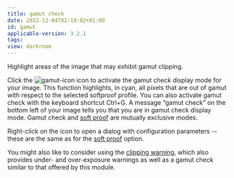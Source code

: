 ```yaml
---
title: gamut check
date: 2022-12-04T02:19:02+01:00
id: gamut
applicable-version: 3.2.1
tags:
view: darkroom
---
```


Highlight areas of the image that may exhibit gamut clipping.

Click the ![gamut-icon](gamut-icon.png#icon) icon to activate the gamut check display mode for your image. This function highlights, in cyan, all pixels that are out of gamut with respect to the selected softproof profile. You can also activate gamut check with the keyboard shortcut Ctrl+G. A message “gamut check” on the bottom left of your image tells you that you are in gamut check display mode. Gamut check and [soft proof](./soft-proof) are mutually exclusive modes.

Right-click on the icon to open a dialog with configuration parameters -- these are the same as for the [soft proof](./soft-proof.md) option.

You might also like to consider using the [clipping warning](./clipping.md), which also provides under- and over-exposure warnings as well as a gamut check similar to that offered by this module.
